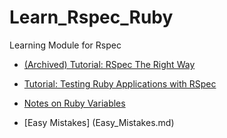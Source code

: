 # Learn_Rspec_Ruby
Learning Module for Rspec
 - [(Archived) Tutorial: RSpec The Right Way](Archive/RSpec_The_Right_Way.md)
 - [Tutorial: Testing Ruby Applications with RSpec](Testing_Ruby_Applications_With_RSpec/Testing_Ruby_Applications_With_RSpec.md)

 - [Notes on Ruby Variables](Notes_on_Ruby_Variables.md)
 - [Easy Mistakes] (Easy_Mistakes.md)